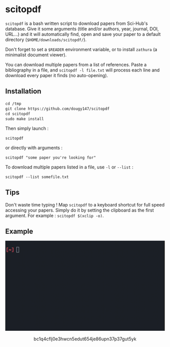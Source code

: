 # scitopdf

`scitopdf` is a bash written script to download papers from Sci-Hub's database.
Give it some arguments (title and/or authors, year, journal, DOI, URL...) and it will automatically find, open and save your paper to a default directory (`$HOME/downloads/scitopdf/`).

Don't forget to set a `$READER` environment variable, or to install `zathura` (a minimalist document viewer).

You can download multiple papers from a list of references. Paste a bibliography in a file, and `scitopdf -l file.txt` will process each line and download every paper it finds (no auto-opening).

## Installation

```
cd /tmp
git clone https://github.com/dougy147/scitopdf
cd scitopdf
sudo make install
```
Then simply launch :
```
scitopdf
```
or directly with arguments :
```
scitopdf "some paper you're looking for"
```

To download multiple papers listed in a file, use `-l` or `--list` :
```
scitopdf --list somefile.txt
```

## Tips

Don't waste time typing ! Map `scitopdf` to a keyboard shortcut for full speed accessing your papers.
Simply do it by setting the clipboard as the first argument. For example : `scitopdf $(xclip -o)`.

## Example

![](example.gif)


<center>
<i class="fa-solid fa-mug-saucer"></i> bc1q4cflj0e3hwcn5edut654je86upn37p37gut5yk
</center>

